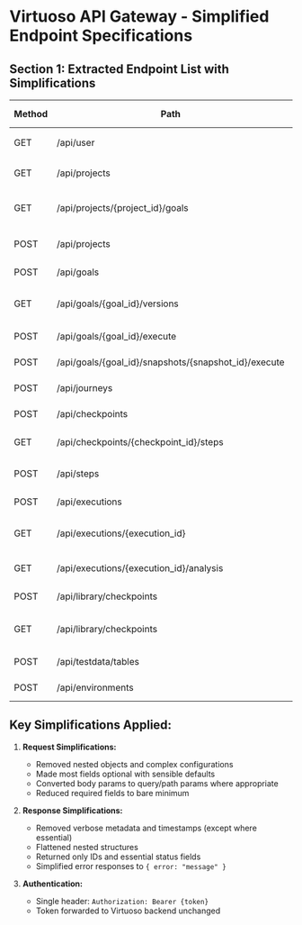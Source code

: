 # Virtuoso API Gateway - Simplified Endpoint Specifications

## Section 1: Extracted Endpoint List with Simplifications

| Method | Path | Original Description | Simplified Request | Simplified Response |
|--------|------|---------------------|-------------------|-------------------|
| GET | /api/user | Retrieve current user details | No params | `{ id, name, email }` |
| GET | /api/projects | List accessible projects | Query: `organizationId?` | `[{ id, name, status }]` |
| GET | /api/projects/{project_id}/goals | List goals in a project | Path: `project_id` | `[{ id, name, lastRun }]` |
| POST | /api/projects | Create a new project | Body: `{ name, organizationId }` | `{ id, name }` |
| POST | /api/goals | Create a new goal | Body: `{ name, projectId }` | `{ id, name }` |
| GET | /api/goals/{goal_id}/versions | Get goal versions/snapshots | Path: `goal_id` | `[{ id, version, createdAt }]` |
| POST | /api/goals/{goal_id}/execute | Execute journeys in a goal | Body: `{ startingUrl? }` | `{ jobId, status }` |
| POST | /api/goals/{goal_id}/snapshots/{snapshot_id}/execute | Execute from snapshot | Paths: `goal_id, snapshot_id` | `{ jobId, status }` |
| POST | /api/journeys | Create a new journey | Body: `{ name, goalId }` | `{ id, name }` |
| POST | /api/checkpoints | Create a new checkpoint | Body: `{ name, journeyId }` | `{ id, name }` |
| GET | /api/checkpoints/{checkpoint_id}/steps | Get test steps | Path: `checkpoint_id` | `[{ id, action, target }]` |
| POST | /api/steps | Create a test step | Body: `{ action, target, value?, checkpointId }` | `{ id, action }` |
| POST | /api/executions | Start an execution | Body: `{ goalId, environment? }` | `{ id, status }` |
| GET | /api/executions/{execution_id} | Get execution status | Path: `execution_id` | `{ id, status, progress }` |
| GET | /api/executions/{execution_id}/analysis | Get execution analysis | Path: `execution_id` | `{ passed, failed, errors }` |
| POST | /api/library/checkpoints | Create library checkpoint | Body: `{ name, steps }` | `{ id, name }` |
| GET | /api/library/checkpoints | List library checkpoints | No params | `[{ id, name, stepCount }]` |
| POST | /api/testdata/tables | Create test data table | Body: `{ name, columns }` | `{ id, name }` |
| POST | /api/environments | Create environment | Body: `{ name, variables }` | `{ id, name }` |

## Key Simplifications Applied:

1. **Request Simplifications:**
   - Removed nested objects and complex configurations
   - Made most fields optional with sensible defaults
   - Converted body params to query/path params where appropriate
   - Reduced required fields to bare minimum

2. **Response Simplifications:**
   - Removed verbose metadata and timestamps (except where essential)
   - Flattened nested structures
   - Returned only IDs and essential status fields
   - Simplified error responses to `{ error: "message" }`

3. **Authentication:**
   - Single header: `Authorization: Bearer {token}`
   - Token forwarded to Virtuoso backend unchanged